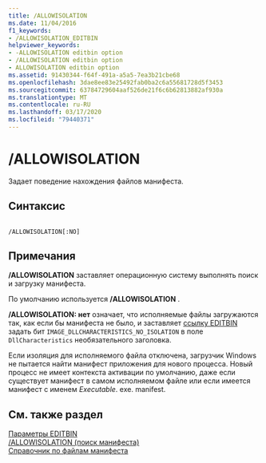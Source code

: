 ```yaml
---
title: /ALLOWISOLATION
ms.date: 11/04/2016
f1_keywords:
- /ALLOWISOLATION_EDITBIN
helpviewer_keywords:
- -ALLOWISOLATION editbin option
- /ALLOWISOLATION editbin option
- ALLOWISOLATION editbin option
ms.assetid: 91430344-f64f-491a-a5a5-7ea3b21cbe68
ms.openlocfilehash: 3dae8ee83e25492fab0ba2c6a55681728d5f3453
ms.sourcegitcommit: 63784729604aaf526de21f6c6b62813882af930a
ms.translationtype: MT
ms.contentlocale: ru-RU
ms.lasthandoff: 03/17/2020
ms.locfileid: "79440371"
---
```

# <a name="allowisolation"></a>/ALLOWISOLATION

Задает поведение нахождения файлов манифеста.

## <a name="syntax"></a>Синтаксис

```

/ALLOWISOLATION[:NO]
```

## <a name="remarks"></a>Примечания

**/ALLOWISOLATION** заставляет операционную систему выполнять поиск и загрузку манифеста.

По умолчанию используется **/ALLOWISOLATION** .

**/ALLOWISOLATION: нет** означает, что исполняемые файлы загружаются так, как если бы манифеста не было, и заставляет [ссылку EDITBIN](editbin-reference.md) задать бит `IMAGE_DLLCHARACTERISTICS_NO_ISOLATION` в поле `DllCharacteristics` необязательного заголовка.

Если изоляция для исполняемого файла отключена, загрузчик Windows не пытается найти манифест приложения для нового процесса. Новый процесс не имеет контекста активации по умолчанию, даже если существует манифест в самом исполняемом файле или если имеется манифест с именем *Executable*. exe. manifest.

## <a name="see-also"></a>См. также раздел

[Параметры EDITBIN](editbin-options.md)<br/>
[/ALLOWISOLATION (поиск манифеста)](allowisolation-manifest-lookup.md)<br/>
[Справочник по файлам манифеста](/windows/win32/SbsCs/manifest-files-reference)
